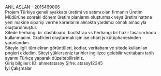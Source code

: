 ANIL ASLAN - 2016469006 <br>
Projem Türkiye geneli ayakkabı üretimi ve satımı olan firmanın Üretim Müdürüne sonraki dönem üretim planlarını oluşturmak veya üretim hattına yeni makine siparişi verme kararlarını almakta yardımcı olmak amacıyla oluşturulmuştur.<br>
Sitede herhangi bir dashboard, bootstrap vs herhangi bir hazır tasarım kodu kullanmadım. Grafikleri oluşturmak için ise chart js kütüphanesinden yararlandım.<br>
Siteyle ilgili tüm ekran görüntüleri, kodlar, veritabanı ve sitede kullanılan pngleri ekledim. Siteyi yüklerseniz tarihler ingilizce gelebilir veritabanı tarih ayarını Türkçe yaparak düzeltebilirsiniz.<br>
Giriş bilgileri: İD: ahmetatasoy Şifre: atasoy12345 <br>
İyi Çalışmalar

